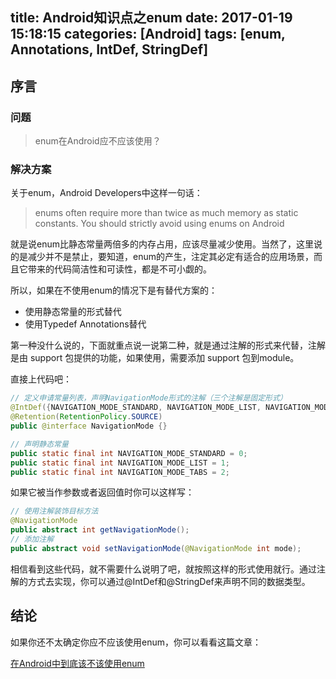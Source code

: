title: Android知识点之enum
date: 2017-01-19 15:18:15
categories: [Android]
tags: [enum, Annotations, IntDef, StringDef]
---

## 序言

### 问题

> enum在Android应不应该使用？

### 解决方案

关于enum，Android Developers中这样一句话：

>  enums often require more than twice as much memory as static constants. You should strictly avoid using enums on Android

就是说enum比静态常量两倍多的内存占用，应该尽量减少使用。当然了，这里说的是减少并不是禁止，要知道，enum的产生，注定其必定有适合的应用场景，而且它带来的代码简洁性和可读性，都是不可小觑的。

所以，如果在不使用enum的情况下是有替代方案的：

- 使用静态常量的形式替代
- 使用Typedef Annotations替代

第一种没什么说的，下面就重点说一说第二种，就是通过注解的形式来代替，注解是由 support 包提供的功能，如果使用，需要添加 support 包到module。

<!-- more -->

直接上代码吧：

``` java
// 定义申请常量列表，声明NavigationMode形式的注解（三个注解是固定形式）
@IntDef({NAVIGATION_MODE_STANDARD, NAVIGATION_MODE_LIST, NAVIGATION_MODE_TABS})
@Retention(RetentionPolicy.SOURCE)
public @interface NavigationMode {}

// 声明静态常量
public static final int NAVIGATION_MODE_STANDARD = 0;
public static final int NAVIGATION_MODE_LIST = 1;
public static final int NAVIGATION_MODE_TABS = 2;
```

如果它被当作参数或者返回值时你可以这样写：

``` java
// 使用注解装饰目标方法
@NavigationMode
public abstract int getNavigationMode();
// 添加注解
public abstract void setNavigationMode(@NavigationMode int mode);
```

相信看到这些代码，就不需要什么说明了吧，就按照这样的形式使用就行。通过注解的方式去实现，你可以通过@IntDef和@StringDef来声明不同的数据类型。

## 结论

如果你还不太确定你应不应该使用enum，你可以看看这篇文章：

[在Android中到底该不该使用enum](http://stackoverflow.com/questions/29183904/should-i-strictly-avoid-using-enums-on-android)

